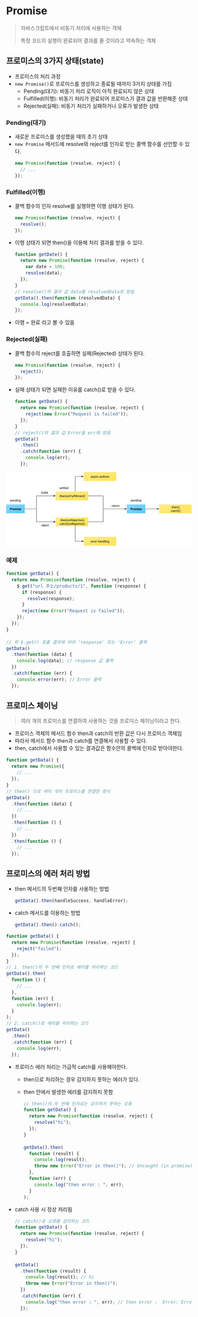 # Promise

> 자바스크립트에서 비동기 처리에 사용하는 객체
>
> 특정 코드의 실행이 완료되어 결과를 줄 것이라고 약속하는 객체

## 프로미스의 3가지 상태(state)

- 프로미스의 처리 과정
- `new Promise()`로 프로미스를 생성하고 종료될 때까지 3가지 상태를 가짐
  - Pending(대기): 비동기 처리 로직이 아직 완료되지 않은 상태
  - Fulfilled(이행): 비동기 처리가 완료되어 프로미스가 결과 값을 반환해준 상태
  - Rejected(실패): 비동기 처리가 실패하거나 오류가 발생한 상태

### Pending(대기)

- 새로운 프로미스를 생성했을 때의 초기 상태
- `new Promise` 메서드에 resolve와 reject를 인자로 받는 콜백 함수를 선언할 수 있다.
  ```javascript
  new Promise(function (resolve, reject) {
    // ...
  });
  ```

### Fulfilled(이행)

- 콜백 함수의 인자 resolve를 실행하면 이행 상태가 된다.
  ```javascript
  new Promise(function (resolve, reject) {
    resolve();
  });
  ```
- 이행 상태가 되면 then()을 이용해 처리 결과를 받을 수 있다.
  ```javascript
  function getDate() {
    return new Promise(function (resolve, reject) {
      var date = 100;
      resolve(data);
    });
  }
  // resolve()의 결과 값 data를 resolvedData로 받음
  getData().then(function (resolvedData) {
    console.log(resolvedData);
  });
  ```
- 이행 = 완료 라고 볼 수 있음

### Rejected(실패)

- 콜백 함수의 reject를 호출하면 실패(Rejected) 상태가 된다.
  ```javascript
  new Promise(function (resolve, reject) {
    reject();
  });
  ```
- 실패 상태가 되면 실패한 이유를 catch()로 받을 수 있다.
  ```javascript
  function getDate() {
    return new Promise(function (resolve, reject) {
      reject(new Error("Request is failed"));
    });
  }
  // reject()의 결과 값 Error을 err에 받음
  getData()
    .then()
    .catch(function (err) {
      console.log(err);
    });
  ```

![image](./image.svg)

### 예제

```javascript
function getData() {
  return new Promise(function (resolve, reject) {
    $.get("url 주소/products/1", function (response) {
      if (response) {
        resolve(response);
      }
      reject(new Error("Request is failed"));
    });
  });
}

// 위 $.get() 호출 결과에 따라 'response' 또는 'Error' 출력
getData()
  .then(function (data) {
    console.log(data); // response 값 출력
  })
  .catch(function (err) {
    console.error(err); // Error 출력
  });
```

## 프로미스 체이닝

> 여러 개의 프로미스를 연결하여 사용하는 것을 프로미스 체이닝이라고 한다.

- 프로미스 객체의 메서드 함수 then과 catch의 반환 값은 다시 프로미스 객체임
- 따라서 메서드 함수 then과 catch를 연결해서 사용할 수 있다.
- then, catch에서 사용할 수 있는 결과값은 함수안의 콜백에 인자로 받아야한다.

```javascript
function getData() {
  return new Promise({
    // ...
  });
}
// then() 으로 여러 개의 프로미스를 연결한 형식
getData()
  .then(function (data) {
    // ...
  })
  .then(function () {
    // ...
  })
  .then(function () {
    // ...
  });
```

## 프로미스의 에러 처리 방법

- then 메서드의 두번째 인자를 사용하는 방법
  ```javascript
  getData().then(handleSuccess, handleError);
  ```
- catch 메서드를 이용하는 방법
  ```javascript
  getData().then().catch();
  ```

```javascript
function getData() {
  return new Promise(function (resolve, reject) {
    reject("failed");
  });
}
// 1. then()의 두 번째 인자로 에러를 처리하는 코드
getData().then(
  function () {
    // ...
  },
  function (err) {
    console.log(err);
  }
);
// 2. catch()로 에러를 처리하는 코드
getData()
  .then()
  .catch(function (err) {
    console.log(err);
  });
```

- 프로미스 에러 처리는 가급적 catch를 사용해야한다.

  - then으로 처리하는 경우 감지하지 못하는 에러가 있다.
  - then 안에서 발생한 에러를 감지하지 못함

    ```javascript
    // then()의 두 번째 인자로는 감지하지 못하는 오류
    function getData() {
      return new Promise(function (resolve, reject) {
        resolve("hi");
      });
    }

    getData().then(
      function (result) {
        console.log(result);
        throw new Error("Error in then()"); // Uncaught (in promise) Error: Error in then()
      },
      function (err) {
        console.log("then error : ", err);
      }
    );
    ```

- catch 사용 시 정상 처리됨

  ```javascript
  // catch()로 오류를 감지하는 코드
  function getData() {
    return new Promise(function (resolve, reject) {
      resolve("hi");
    });
  }

  getData()
    .then(function (result) {
      console.log(result); // hi
      throw new Error("Error in then()");
    })
    .catch(function (err) {
      console.log("then error : ", err); // then error :  Error: Error in then()
    });
  ```
